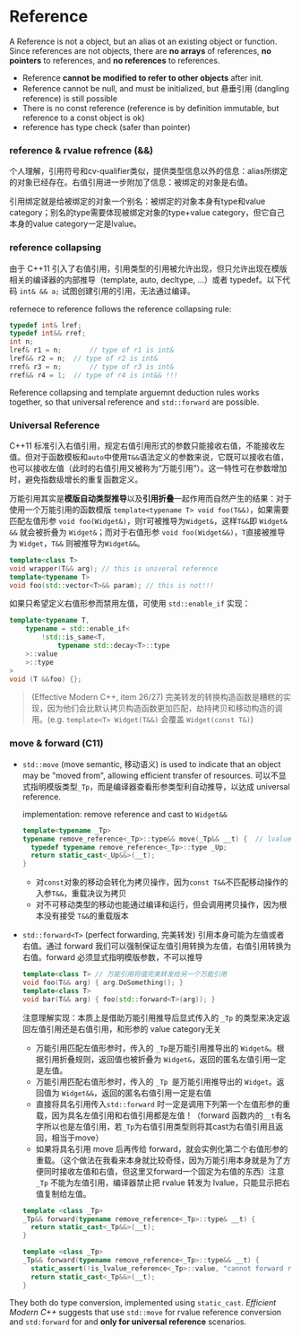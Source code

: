 # Reference

A Reference is not a object, but an alias ot an existing object or function. Since references are not objects, there are **no arrays** of references, **no pointers** to references, and **no references** to references.

- Reference **cannot be modified to refer to other objects** after init.
- Reference cannot be null, and must be initialized, but 悬垂引用 (dangling reference) is still possible
- There is no const reference (reference is by definition immutable, but reference to a const object is ok)
- reference has type check (safer than pointer)

### reference & rvalue refrence (&&)

个人理解，引用符号和cv-qualifier类似，提供类型信息以外的信息：alias所绑定的对象已经存在。右值引用进一步附加了信息：被绑定的对象是右值。

引用绑定就是给被绑定的对象一个别名：被绑定的对象本身有type和value category；别名的type需要体现被绑定对象的type+value category，但它自己本身的value category一定是lvalue。

### reference collapsing

由于 C++11 引入了右值引用，引用类型的引用被允许出现，但只允许出现在模版相关的编译器的内部推导（template, auto, decltype, ...）或者 typedef。以下代码 `int& && a;` 试图创建引用的引用，无法通过编译。

refernece to reference follows the reference collapsing rule:

```c++
typedef int& lref;
typedef int&& rref;
int n;
lref& r1 = n;		// type of r1 is int&
lref&& r2 = n;	// type of r2 is int&
rref& r3 = n;		// type of r3 is int&
rref&& r4 = 1;	// type of r4 is int&& !!!
```

Reference collapsing and template arguemnt deduction rules works together, so that universal reference and `std::forward` are possible.

### Universal Reference

C++11 标准引入右值引用，规定右值引用形式的参数只能接收右值，不能接收左值。但对于函数模板和`auto`中使用`T&&`语法定义的参数来说，它既可以接收右值，也可以接收左值（此时的右值引用又被称为“万能引用”）。这一特性可在参数增加时，避免指数级增长的重复函数定义。

万能引用其实是**模版自动类型推导**以及**引用折叠**一起作用而自然产生的结果：对于使用一个万能引用的函数模版 `template<typename T> void foo(T&&)`，如果需要匹配左值形参 `void foo(Widget&)`，则`T`可被推导为`Widget&`，这样`T&&`即 `Widget& &&` 就会被折叠为 `Widget&`；而对于右值形参 `void foo(Widget&&)`，`T`直接被推导为 `Widget`，`T&&` 则被推导为`Widget&&`。

 ```c++
template<class T>
void wrapper(T&& arg); // this is univeral reference
template<typename T>
void foo(std::vector<T>&& param); // this is not!!!
 ```

如果只希望定义右值形参而禁用左值，可使用 `std::enable_if` 实现：

```c++
template<typename T, 
	typename = std::enable_if<
		!std::is_same<T, 
			typename std::decay<T>::type
    >::value
	>::type
>
void (T &&foo) {};
```

> (Effective Modern C++, item 26/27) 完美转发的转换构造函数是糟糕的实现，因为他们会比默认拷贝构造函数更加匹配，劫持拷贝和移动构造的调用。(e.g. `template<T> Widget(T&&)` 会覆盖 `Widget(const T&)`)

### move & forward (C11)

- `std::move` (move semantic, 移动语义) is used to indicate that an object may be "moved from", allowing efficient transfer of resources. 可以不显式指明模版类型`_Tp`，而是编译器查看形参类型利自动推导，以达成 universal reference.

  implementation: remove reference and cast to `Widget&&`

  ```c++
  template<typename _Tp>																		// rvalue: _Tp deduced to T
  typename remove_reference<_Tp>::type&& move(_Tp&& __t) { 	// lvalue: _Tp deduced to T&
    typedef typename remove_reference<_Tp>::type _Up;
    return static_cast<_Up&&>(__t);													// all cast to T&&
  }
  ```

  - 对`const`对象的移动会转化为拷贝操作，因为`const T&&`不匹配移动操作的入参`T&&`，重载决议为拷贝
  - 对不可移动类型的移动也能通过编译和运行，但会调用拷贝操作，因为根本没有接受 `T&&`的重载版本

- `std::forward<T>` (perfect forwarding, 完美转发) 引用本身可能为左值或者右值。通过 forward 我们可以强制保证左值引用转换为左值，右值引用转换为右值。forward 必须显式指明模版参数，不可以推导

  ```c++
  template<class T> // 万能引用将值完美转发给另一个万能引用
  void foo(T&& arg) { arg.DoSomething(); }
  template<class T>
  void bar(T&& arg) { foo(std::forward<T>(arg)); }
  ```

  注意理解实现：本质上是借助万能引用推导后显式传入的 `_Tp` 的类型来决定返回左值引用还是右值引用，和形参的 value category无关

  - 万能引用匹配左值形参时，传入的 `_Tp`是万能引用推导出的 `Widget&`。根据引用折叠规则，返回值也被折叠为 `Widget&`，返回的匿名左值引用一定是左值。
  - 万能引用匹配右值形参时，传入的 `_Tp `是万能引用推导出的 `Widget`。返回值为 `Widget&&`，返回的匿名右值引用一定是右值
  - 直接将具名引用传入`std::forward` 时一定是调用下列第一个左值形参的重载，因为具名左值引用和右值引用都是左值！（forward 函数内的`__t`有名字所以也是左值引用，若`_Tp`为右值引用类型则将其cast为右值引用且返回，相当于move）
  - 如果将具名引用 move 后再传给 forward，就会实例化第二个右值形参的重载。（这个做法在我看来本身就比较奇怪，因为万能引用本身就是为了方便同时接收左值和右值，但这里又forward一个固定为右值的东西）注意 `_Tp` 不能为左值引用，编译器禁止把 rvalue 转发为 lvalue，只能显示把右值复制给左值。

  ```c++
  template <class _Tp>
  _Tp&& forward(typename remove_reference<_Tp>::type& __t) {
    return static_cast<_Tp&&>(__t);
  }
  
  template <class _Tp>
  _Tp&& forward(typename remove_reference<_Tp>::type&& __t) {
    static_assert(!is_lvalue_reference<_Tp>::value, "cannot forward rvalue as lvalue");
    return static_cast<_Tp&&>(__t);
  }
  ```

They both do type conversion, implemented using `static_cast`. *Efficient Modern C++* suggests that use `std::move` for rvalue reference conversion and `std:forward` for and **only for universal reference** scenarios.

